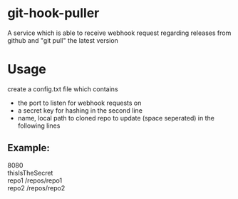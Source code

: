 # git-hook-puller
A service which is able to receive webhook request regarding releases from github and "git pull" the latest version

# Usage
create a config.txt file which contains
- the port to listen for webhook requests on
- a secret key for hashing in the second line
- name, local path to cloned repo to update (space seperated) in the following lines

## Example:
8080  
thisIsTheSecret  
repo1 /repos/repo1  
repo2 /repos/repo2  
